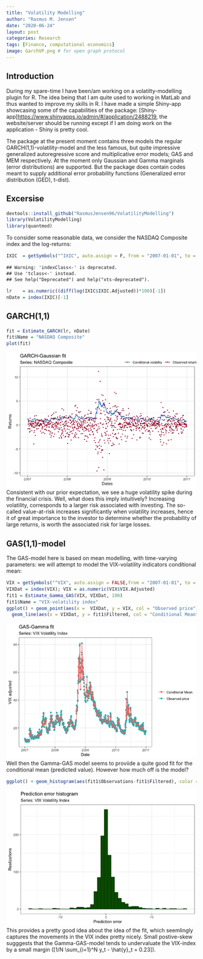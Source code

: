 ```yaml
---
title: "Volatility Modelling"
author: "Rasmus M. Jensen"
date: "2020-06-24"
layout: post
categories: Research
tags: [Finance, computational economics]
image: GarchVP.png # for open graph protocol
---
```


## Introduction

During my spare-time I have been/am working on a volatilty-modelling
plugin for R. The idea being that I am quite used to working in MatLab
and thus wanted to improve my skills in R. I have made a simple
Shiny-app showcasing some of the capabilities of the package:
\[Shiny-app\]<https://www.shinyapps.io/admin/#/application/2488219>, the
website/server should be running except if I am doing work on the
application - Shiny is pretty cool.

The package at the present moment contains three models the regular
GARCH(1,1)-volatility-model and the less famous, but quite impressive
generalized autoregressive score and multiplicative error models; GAS
and MEM respectively. At the moment only Gaussian and Gamma marginals
(error distributions) are supported. But the package does contain codes
meant to supply additional error probability functions (Generalized
error distribution (GED), t-dist).

## Excersise

``` r
devtools::install_github("RasmusJensen96/VolatilityModelling")
library(VolatilityModelling)
library(quantmod)
```

To consider some reasonable data, we consider the NASDAQ Composite index
and the
log-returns:

``` r
IXIC  = getSymbols("^IXIC", auto.assign = F, from = "2007-01-01", to = "2011-01-01")
```

    ## Warning: 'indexClass<-' is deprecated.
    ## Use 'tclass<-' instead.
    ## See help("Deprecated") and help("xts-deprecated").

``` r
lr    = as.numeric((diff(log(IXIC$IXIC.Adjusted))*100)[-1])
nDate = index(IXIC)[-1]
```

## GARCH(1,1)

``` r
fit = Estimate_GARCH(lr, nDate)
fit$Name = "NASDAQ Composite"
plot(fit)
``` 

![](../assets/img/GARCHVM.png)<!-- -->
Consistent with our prior expectation, we see a huge volatility spike
during the financial crisis. Well, what does this imply intuitively?
Increasing volatility, corresponds to a larger risk associated with
investing. The so-called value-at-risk increases significantly when
volatility increases, hence it of great importance to the investor to
determine whether the probability of large returns, is worth the
associated risk for large losses.

## GAS(1,1)-model

The GAS-model here is based on mean modelling, with time-varying
parameters: we will attempt to model the VIX-volatility indicators
conditional
mean:

``` r
VIX = getSymbols("^VIX", auto.assign = FALSE,from = "2007-01-01", to = "2011-01-01")
VIXDat = index(VIX); VIX = as.numeric(VIX$VIX.Adjusted)
fit1 = Estimate_Gamma_GAS(VIX, VIXDat, 100)
fit1$Name = "VIX-volatility index"
ggplot() + geom_point(aes(x =  VIXDat, y = VIX, col = "Observed price")) +
  geom_line(aes(x = VIXDat, y = fit1$Filtered, col = "Conditional Mean")) + labs(x = "Date", title = "GAS-Gamma fit", subtitle = "Series: VIX Volatility Index", y = "VIX adjusted", col = " ") + theme_bw()
```

![](../assets/img/GASVM.png)<!-- -->
Well then the Gamma-GAS model seems to proviide a quite good fit for the
conditional mean (predicted value). However how much off is the
model?

``` r
ggplot() + geom_histogram(aes(fit1$Observations-fit1$Filtered), color = rgb(0,0.25,0), fill = rgb(0,0.35,0), binwidth = 0.75) + labs(x = "Prediction error", y = "Realizations", title = "Prediction error histogram", subtitle = "Series: VIX Volatility Index") + theme_bw()
```

![](../assets/img/HISTVM.png)<!-- -->
This provides a pretty good idea about the idea of the fit, which
seemlingly captures the movements in the VIX index pretty nicely. Small
postive-skew sugggests that the Gamma-GAS-model tends to undervaluate
the VIX-index by a small margin
(\[1/N \sum_{i=1}^N y_t - \hat{y}_t = 0.23\]).

